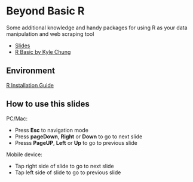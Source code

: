 # Beyond Basic R

Some additional knowledge and handy packages for using R as your data manipulation and web scraping tool

- [Slides](http://mansunkuo.github.io/BeyondBasicR/)
- [R Basic by Kyle Chung](https://github.com/everdark/rbasic)


## Environment

[R Installation Guide](http://mansunkuo.github.io/BeyondBasicR/install_R.html)


## How to use this slides

PC/Mac:

- Press **Esc** to navigation mode
- Press **pageDown**, **Right** or **Down** to go to next slide
- Presss **PageUP**, **Left** or **Up** to go to previous slide

Mobile device:

- Tap right side of slide to go to next slide
- Tap left side of slide to go to previous slide
